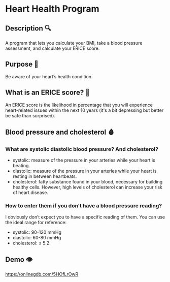 # Heart Health Program

## Description 🔍

A program that lets you calculate your BMI, take a blood pressure assessment, and calculate your ERICE score.

## Purpose 🎯

Be aware of your heart’s health condition.

## What is an ERICE score? 🤔

An ERICE score is the likelihood in percentage that you will experience heart-related issues within the next 10 years (it's a bit depressing but better be safe than surprised).

## Blood pressure and cholesterol 🩸

### What are systolic diastolic blood pressure? And cholesterol?

- systolic: measure of the pressure in your arteries while your heart is beating.
- diastolic: measure of the pressure in your arteries while your heart is resting in between heartbeats.
- cholesterol: fatty substance found in your blood, necessary for building healthy cells. However, high levels of cholesterol can increase your risk of heart disease.

### How to enter them if you don’t have a blood pressure reading?

I obviously don’t expect you to have a specific reading of them. You can use the ideal range for reference:

- systolic: 90-120 mmHg
- diastolic: 60-80 mmHg
- cholesterol: ≤ 5.2

## Demo 👁️

https://onlinegdb.com/5HOfLrOwR